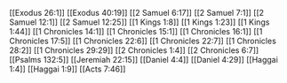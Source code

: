 [[Exodus 26:1]]
[[Exodus 40:19]]
[[2 Samuel 6:17]]
[[2 Samuel 7:1]]
[[2 Samuel 12:1]]
[[2 Samuel 12:25]]
[[1 Kings 1:8]]
[[1 Kings 1:23]]
[[1 Kings 1:44]]
[[1 Chronicles 14:1]]
[[1 Chronicles 15:1]]
[[1 Chronicles 16:1]]
[[1 Chronicles 17:5]]
[[1 Chronicles 22:6]]
[[1 Chronicles 22:7]]
[[1 Chronicles 28:2]]
[[1 Chronicles 29:29]]
[[2 Chronicles 1:4]]
[[2 Chronicles 6:7]]
[[Psalms 132:5]]
[[Jeremiah 22:15]]
[[Daniel 4:4]]
[[Daniel 4:29]]
[[Haggai 1:4]]
[[Haggai 1:9]]
[[Acts 7:46]]
